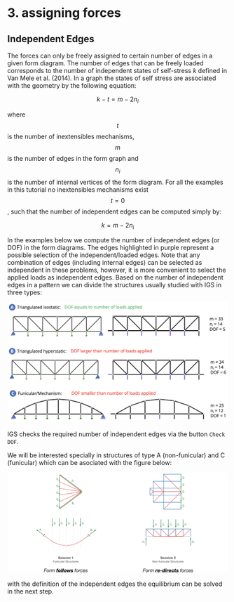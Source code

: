 # 3. assigning forces

## Independent Edges

The forces can only be freely assigned to certain number of edges in a given form diagram. The number of edges  that can be freely loaded corresponds to the number of independent states of self-stress _k_ defined in Van Mele et al. (2014). In a graph the states of self stress are associated with the geometry by the following equation:

$$
k - t =m-2n_i
$$

where $$t$$ is the number of inextensibles mechanisms, $$m$$ is the number of edges in the form graph and $$n_i$$ is the number of internal vertices of the form diagram. For all the examples in this tutorial no inextensibles mechanisms exist $$t=0$$ , such that the number of independent edges can be computed simply by:

$$
k =m-2n_i
$$

In the examples below we compute the number of independent edges (or DOF) in the form diagrams. The edges highlighted in purple represent a possible selection of the independent/loaded edges. Note that any combination of edges (including internal edges) can be selected as independent in these problems, however, it is more convenient to select the applied loads as independent edges. Based on the number of independent edges in a pattern we can divide the structures usually studied with IGS in three types:

![](<../../.gitbook/assets/image (35).png>)

IGS checks the required number of independent edges via the button `Check DOF`.&#x20;

We will be interested specially in structures of type A (non-funicular) and C (funicular) which can be asociated with the figure below:

![](<../../.gitbook/assets/image (184).png>)

with the definition of the independent edges the equilibrium can be solved in the next step.
